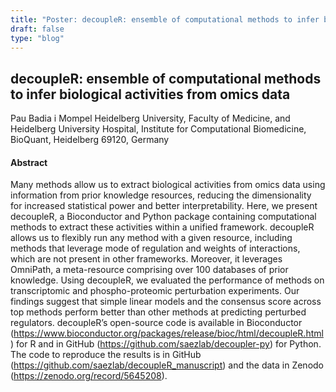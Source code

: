 ```yaml
---
title: "Poster: decoupleR: ensemble of computational methods to infer biological activities from omics data"
draft: false
type: "blog"
---
```


## decoupleR: ensemble of computational methods to infer biological activities from omics data
Pau Badia i Mompel
Heidelberg University, Faculty of Medicine, and Heidelberg University Hospital, Institute for Computational Biomedicine, BioQuant, Heidelberg 69120, Germany
#### Abstract

Many methods allow us to extract biological activities from omics data using information from prior knowledge resources, reducing the dimensionality for increased statistical power and better interpretability. Here, we present decoupleR, a Bioconductor and Python package containing computational methods to extract these activities within a unified framework. decoupleR allows us to flexibly run any method with a given resource, including methods that leverage mode of regulation and weights of interactions, which are not present in other frameworks. Moreover, it leverages OmniPath, a meta-resource comprising over 100 databases of prior knowledge. Using decoupleR, we evaluated the performance of methods on transcriptomic and phospho-proteomic perturbation experiments. Our findings suggest that simple linear models and the consensus score across top methods perform better than other methods at predicting perturbed regulators. decoupleR’s open-source code is available in Bioconductor (https://www.bioconductor.org/packages/release/bioc/html/decoupleR.html) for R and in GitHub (https://github.com/saezlab/decoupler-py) for Python. The code to reproduce the results is in GitHub (https://github.com/saezlab/decoupleR_manuscript) and the data in Zenodo (https://zenodo.org/record/5645208).
